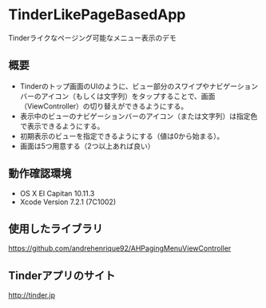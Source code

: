 # TinderLikePageBasedApp

Tinderライクなページング可能なメニュー表示のデモ

## 概要

- Tinderのトップ画面のUIのように、ビュー部分のスワイプやナビゲーションバーのアイコン（もしくは文字列）をタップすることで、画面（ViewController）の切り替えができるようにする。
- 表示中のビューのナビゲーションバーのアイコン（または文字列）は指定色で表示できるようにする。
- 初期表示のビューを指定できるようにする（値は0から始まる）。
- 画面は5つ用意する（2つ以上あれば良い）

## 動作確認環境

- OS X EI Capitan 10.11.3
- Xcode Version 7.2.1 (7C1002)

## 使用したライブラリ

https://github.com/andrehenrique92/AHPagingMenuViewController

## Tinderアプリのサイト

http://tinder.jp
